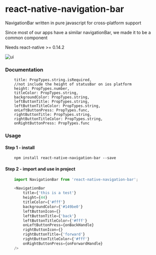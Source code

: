 # react-native-navigation-bar



NavigationBar written in pure javascript for cross-platform support

Since most of our apps have a similar navigationBar, we made it to be a common component

Needs react-native >= 0.14.2

![ui](./doc/ui.jpg)

### Documentation
```
	title: PropTypes.string.isRequired,
	//not include the height of statusBar on ios platform
	height: PropTypes.number,
	titleColor: PropTypes.string,
	backgroundColor: PropTypes.string,
	leftButtonTitle: PropTypes.string,
	leftButtonTitleColor: PropTypes.string,
	onLeftButtonPress: PropTypes.func,
	rightButtonTitle: PropTypes.string,
	rightButtonTitleColor: PropTypes.string,
	onRightButtonPress: PropTypes.func
```

### Usage

#### Step 1 - install

```
	npm install react-native-navigation-bar --save
```

#### Step 2 - import and use in project
```javascript
	import NavigationBar from 'react-native-navigation-bar';

	<NavigationBar 
		title={'this is a test'}
		height={44}
		titleColor={'#fff'}
		backgroundColor={'#149be0'}
		leftButtonIcon={}
		leftButtonTitle={'back'}
		leftButtonTitleColor={'#fff'}
		onLeftButtonPress={onBackHandle} 
		rightButtonIcon={}
		rightButtonTitle={'forward'}
		rightButtonTitleColor={'#fff'}
		onRightButtonPress={onForwardHandle}
	/>
```

